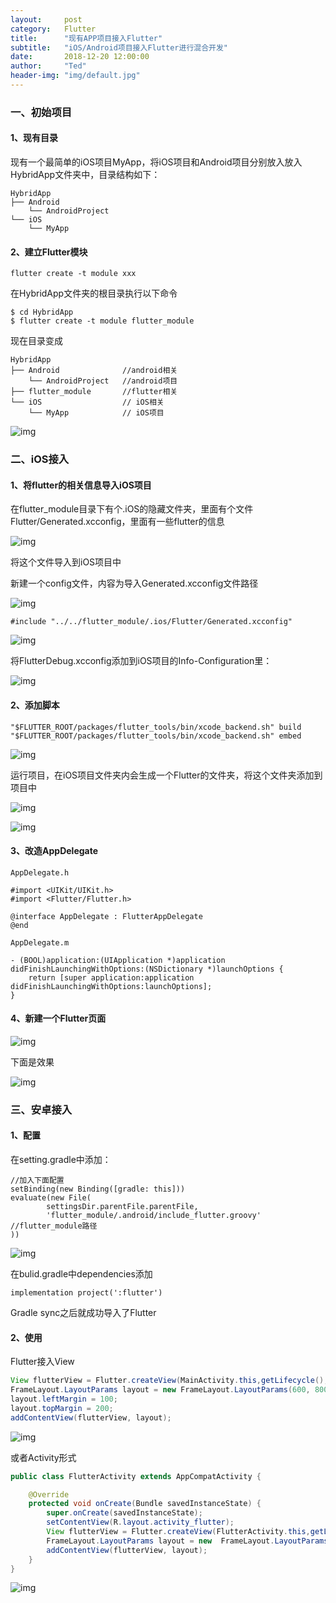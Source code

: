 ```yaml
---
layout:     post
category:   Flutter
title:      "现有APP项目接入Flutter"
subtitle:   "iOS/Android项目接入Flutter进行混合开发"
date:       2018-12-20 12:00:00
author:     "Ted"
header-img: "img/default.jpg"
---
```


### 一、初始项目

#### 1、现有目录

现有一个最简单的iOS项目MyApp，将iOS项目和Android项目分别放入放入HybridApp文件夹中，目录结构如下：

```
HybridApp
├── Android
	└── AndroidProject
└── iOS
    └── MyApp
```

#### 2、建立Flutter模块

```shell
flutter create -t module xxx
```

在HybridApp文件夹的根目录执行以下命令

```shell
$ cd HybridApp
$ flutter create -t module flutter_module
```

现在目录变成

```
HybridApp
├── Android              //android相关
	└── AndroidProject   //android项目
├── flutter_module       //flutter相关
└── iOS					 // iOS相关
    └── MyApp			 // iOS项目
```

![img](/img/Simple_8/44.png)

### 二、iOS接入

#### 1、将flutter的相关信息导入iOS项目

在flutter_module目录下有个.iOS的隐藏文件夹，里面有个文件Flutter/Generated.xcconfig，里面有一些flutter的信息

![img](/img/Simple_8/45.png)

将这个文件导入到iOS项目中

新建一个config文件，内容为导入Generated.xcconfig文件路径

![img](/img/Simple_8/46.png)

```
#include "../../flutter_module/.ios/Flutter/Generated.xcconfig"
```

![img](/img/Simple_8/47.png)

将FlutterDebug.xcconfig添加到iOS项目的Info-Configuration里：

![img](/img/Simple_8/48.png)

#### 2、添加脚本

```
"$FLUTTER_ROOT/packages/flutter_tools/bin/xcode_backend.sh" build
"$FLUTTER_ROOT/packages/flutter_tools/bin/xcode_backend.sh" embed
```

![img](/img/Simple_8/49.png)

运行项目，在iOS项目文件夹内会生成一个Flutter的文件夹，将这个文件夹添加到项目中

![img](/img/Simple_8/50.png)

![img](/img/Simple_8/51.png)

#### 3、改造AppDelegate

```
AppDelegate.h

#import <UIKit/UIKit.h>
#import <Flutter/Flutter.h>

@interface AppDelegate : FlutterAppDelegate
@end
```

```
AppDelegate.m

- (BOOL)application:(UIApplication *)application didFinishLaunchingWithOptions:(NSDictionary *)launchOptions {
    return [super application:application didFinishLaunchingWithOptions:launchOptions];
}
```

#### 4、新建一个Flutter页面

![img](/img/Simple_8/53.png)

下面是效果

![img](/img/Simple_8/52.gif)



### 三、安卓接入

#### 1、配置

在setting.gradle中添加：

```
//加入下面配置
setBinding(new Binding([gradle: this]))
evaluate(new File(
        settingsDir.parentFile.parentFile,
        'flutter_module/.android/include_flutter.groovy'  //flutter_module路径
))
```

![img](/img/Simple_8/55.png)

在bulid.gradle中dependencies添加

```
implementation project(':flutter')
```

Gradle sync之后就成功导入了Flutter

#### 2、使用

Flutter接入View

```java
View flutterView = Flutter.createView(MainActivity.this,getLifecycle(),"route1");
FrameLayout.LayoutParams layout = new FrameLayout.LayoutParams(600, 800);
layout.leftMargin = 100;
layout.topMargin = 200;
addContentView(flutterView, layout);
```

![img](/img/Simple_8/56.png)

或者Activity形式

```java
public class FlutterActivity extends AppCompatActivity {

    @Override
    protected void onCreate(Bundle savedInstanceState) {
        super.onCreate(savedInstanceState);
        setContentView(R.layout.activity_flutter);
        View flutterView = Flutter.createView(FlutterActivity.this,getLifecycle(),"route1");
        FrameLayout.LayoutParams layout = new  FrameLayout.LayoutParams(FrameLayout.LayoutParams.MATCH_PARENT, FrameLayout.LayoutParams.MATCH_PARENT);
        addContentView(flutterView, layout);
    }
}
```

![img](/img/Simple_8/57.png)